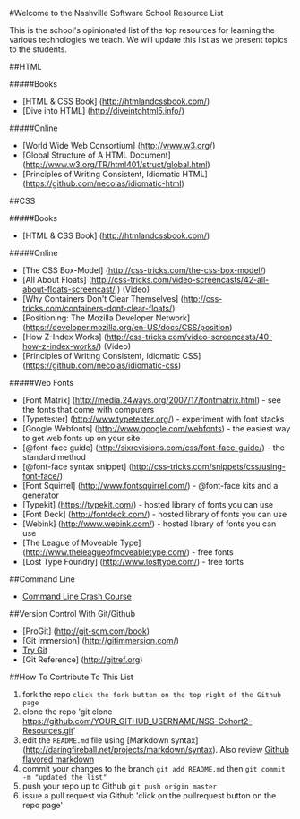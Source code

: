 #Welcome to the Nashville Software School Resource List

This is the school's opinionated list of the top resources for learning the various technologies we teach.  We will update this list as we present topics to the students.

##HTML

#####Books
* [HTML & CSS Book] (http://htmlandcssbook.com/)
* [Dive into HTML] (http://diveintohtml5.info/)

#####Online
* [World Wide Web Consortium] (http://www.w3.org/)
* [Global Structure of A HTML Document] (http://www.w3.org/TR/html401/struct/global.html)
* [Principles of Writing Consistent, Idiomatic HTML] (https://github.com/necolas/idiomatic-html)

##CSS

#####Books
* [HTML & CSS Book] (http://htmlandcssbook.com/)

#####Online
* [The CSS Box-Model] (http://css-tricks.com/the-css-box-model/)
* [All About Floats] (http://css-tricks.com/video-screencasts/42-all-about-floats-screencast/ ) (Video)
* [Why Containers Don't Clear Themselves] (http://css-tricks.com/containers-dont-clear-floats/)
* [Positioning: The Mozilla Developer Network] (https://developer.mozilla.org/en-US/docs/CSS/position)
* [How Z-Index Works] (http://css-tricks.com/video-screencasts/40-how-z-index-works/) (Video)
* [Principles of Writing Consistent, Idiomatic CSS] (https://github.com/necolas/idiomatic-css)

#####Web Fonts
* [Font Matrix] (http://media.24ways.org/2007/17/fontmatrix.html) - see the fonts that come with computers
* [Typetester] (http://www.typetester.org/) - experiment with font stacks
* [Google Webfonts] (http://www.google.com/webfonts) - the easiest way to get web fonts up on your site
* [@font-face guide] (http://sixrevisions.com/css/font-face-guide/) - the standard method
* [@font-face syntax snippet] (http://css-tricks.com/snippets/css/using-font-face/)
* [Font Squirrel] (http://www.fontsquirrel.com/) - @font-face kits and a generator
* [Typekit] (https://typekit.com/) - hosted library of fonts you can use
* [Font Deck] (http://fontdeck.com/) - hosted library of fonts you can use
* [Webink] (http://www.webink.com/) - hosted library of fonts you can use
* [The League of Moveable Type] (http://www.theleagueofmoveabletype.com/) - free fonts
* [Lost Type Foundry] (http://www.losttype.com/) - free fonts

##Command Line

* [Command Line Crash Course](http://cli.learncodethehardway.org/book/)

##Version Control With Git/Github

* [ProGit] (http://git-scm.com/book)
* [Git Immersion] (http://gitimmersion.com/)
* [Try Git](http://try.github.com/)
* [Git Reference] (http://gitref.org)


##How To Contribute To This List

1. fork the repo `click the fork button on the top right of the Github page`
2. clone the repo 'git clone https://github.com/YOUR_GITHUB_USERNAME/NSS-Cohort2-Resources.git'
3. edit the `README.md` file using [Markdown syntax] (http://daringfireball.net/projects/markdown/syntax). Also review [Github flavored markdown](http://github.github.com/github-flavored-markdown/)
4. commit your changes to the branch `git add README.md` then `git commit -m "updated the list"`
5. push your repo up to Github `git push origin master`
6. issue a pull request via Github 'click on the pullrequest button on the repo page'

